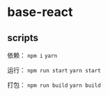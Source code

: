 # base-react

## scripts

依赖：
`npm i`
`yarn`

运行：
`npm run start`
`yarn start`

打包：
`npm run build`
`yarn build`
